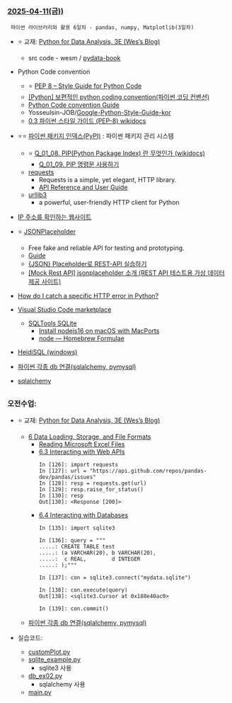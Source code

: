 ### [ 2025-04-11(금)) ](https://github.com/NAM-IL/Python_Basic/blob/main/%EC%88%98%EC%97%85%EB%82%B4%EC%9A%A9/04%EC%9B%94/2025-04-11.md)
```
 파이썬 라이브러리와 활용 6일차 - pandas, numpy, Matplotlib(3일차)
```
- ⭐ 교재: [Python for Data Analysis, 3E (Wes’s Blog)](https://wesmckinney.com/book/)
    - src code - wesm / [pydata-book](https://github.com/wesm/pydata-book/tree/3rd-edition)
- Python Code convention
    - ⭐ [PEP 8 – Style Guide for Python Code](https://peps.python.org/pep-0008/)
    - [[Python] 보편적인 python coding convention(파이썬 코딩 컨벤션)](https://spidyweb.tistory.com/376)
    - [Python Code convention Guide](convention)
    - Yosseulsin-JOB/[Google-Python-Style-Guide-kor](https://github.com/Yosseulsin-JOB/Google-Python-Style-Guide-kor)
    - [0.3 파이썬 스타일 가이드 (PEP-8) wikidocs](https://wikidocs.net/7896)

- ⭐⭐ [파이썬 패키지 인덱스(PyPI)](https://pypi.org/) : 파이썬 패키지 관리 시스템
    - ⭐ [Q_01_08. PIP(Python Package Index) 란 무엇인가 (wikidocs)](https://wikidocs.net/253762)
        - [Q_01_09. PIP 명령문 사용하기](https://wikidocs.net/253761)
    - [requests](https://pypi.org/project/requests/)
        - Requests is a simple, yet elegant, HTTP library.
        - [API Reference and User Guide](https://requests.readthedocs.io/en/latest/)
    - [urllib3](https://pypi.org/project/urllib3/)
        - a powerful, user-friendly HTTP client for Python
- [IP 주소를 확인하는 웹사이트](https://findip.kr/)
- ⭐ [JSONPlaceholder](https://jsonplaceholder.typicode.com/)
    - Free fake and reliable API for testing and prototyping.
    - [Guide](https://jsonplaceholder.typicode.com/guide/)
    - [{JSON} Placeholder로 REST-API 실습하기](https://velog.io/@tejava7177/JSON-Placeholder%EB%A1%9C-REST-API-%EC%8B%A4%EC%8A%B5%ED%95%98%EA%B8%B0)
    - [[Mock Rest API] jsonplaceholder 소개 (REST API 테스트용 가상 데이터 제공 사이트)](https://innovation123.tistory.com/255)
- [How do I catch a specific HTTP error in Python?](https://stackoverflow.com/questions/3193060/how-do-i-catch-a-specific-http-error-in-python)
- [Visual Studio Code marketplace](https://marketplace.visualstudio.com/)
    - [SQLTools SQLite](https://marketplace.visualstudio.com/items/?itemName=mtxr.sqltools-driver-sqlite)
        - [Install nodejs16 on macOS with MacPorts](https://ports.macports.org/port/nodejs16/)
        - [node — Homebrew Formulae](https://formulae.brew.sh/formula/node)
- [HeidiSQL (windows)](https://www.heidisql.com/download.php)
- [파이썬 각종 db 연결(sqlalchemy, pymysql)](https://develop-davi-kr.tistory.com/entry/%ED%8C%8C%EC%9D%B4%EC%8D%AC-%EA%B0%81%EC%A2%85-db-%EC%97%B0%EA%B2%B0sqlalchemy-pymysql)
- [sqlalchemy](https://www.sqlalchemy.org/)


##
### 오전수업:
- ⭐ 교재: [Python for Data Analysis, 3E (Wes’s Blog)](https://wesmckinney.com/book/)
    - [6  Data Loading, Storage, and File Formats](https://wesmckinney.com/book/accessing-data)
        - [Reading Microsoft Excel Files](https://wesmckinney.com/book/accessing-data#pandas_excel_files)
        - [6.3 Interacting with Web APIs](https://wesmckinney.com/book/accessing-data#io_web_apis)
            ```
            In [126]: import requests
            In [127]: url = "https://api.github.com/repos/pandas-dev/pandas/issues"
            In [128]: resp = requests.get(url)
            In [129]: resp.raise_for_status()
            In [130]: resp
            Out[130]: <Response [200]>
            ```
        - [6.4 Interacting with Databases](https://wesmckinney.com/book/accessing-data#io_databases)
            ```
            In [135]: import sqlite3

            In [136]: query = """
            .....: CREATE TABLE test
            .....: (a VARCHAR(20), b VARCHAR(20),
            .....:  c REAL,        d INTEGER
            .....: );"""

            In [137]: con = sqlite3.connect("mydata.sqlite")

            In [138]: con.execute(query)
            Out[138]: <sqlite3.Cursor at 0x188e40ac0>

            In [139]: con.commit()
            ```
    - [파이썬 각종 db 연결(sqlalchemy, pymysql)](https://develop-davi-kr.tistory.com/entry/%ED%8C%8C%EC%9D%B4%EC%8D%AC-%EA%B0%81%EC%A2%85-db-%EC%97%B0%EA%B2%B0sqlalchemy-pymysql)


-  실습코드:
    - [customPlot.py](https://github.com/NAM-IL/Python_Basic/blob/main/Workspace/customPlot.py)
    - [sqlite_example.py](https://github.com/NAM-IL/Python_Basic/blob/main/Workspace/dbtest/sqlite_example.py)
        - sqlite3 사용
    - [db_ex02.py](https://github.com/NAM-IL/Python_Basic/blob/main/Workspace/dbtest/db_ex02.py)
        - sqlalchemy 사용
    - [main.py](https://github.com/NAM-IL/Python_Basic/blob/main/Workspace/main.py)
##